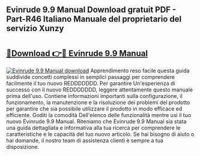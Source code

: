 ## Evinrude 9.9 Manual Download gratuit PDF - Part-R46 Italiano Manuale del proprietario del servizio Xunzy

# <h2><a href="http://dfcjh0.blite.top/?on=Evinrude+9.9+Manual">🔗Download 👉🔴 Evinrude 9.9 Manual</a></h2>

[![Evinrude 9.9 Manual download](https://i.imgur.com/lujVjoI.png)](http://dfcjh0.blite.top/?on=Evinrude+9.9+Manual)
Apprendimento reso facile questa guida suddivide concetti complessi in semplici passaggi per comprendere facilmente il tuo nuovo REDDDDDDD. Per garantire Un'esperienza di successo con il nuovo REDDDDDDD, leggere attentamente questo manuale prima dell'uso. Contiene informazioni importanti sulla configurazione, il funzionamento, la manutenzione e la risoluzione dei problemi del prodotto per garantire che sia possibile utilizzare il prodotto in modo efficace ed efficiente. Goditi la comodità Dell'elenco delle funzionalità mentre usi il tuo nuovo Evinrude 9.9 Manual. Riteniamo che Evinrude 9.9 Manual sia stata una guida dettagliata e informativa alla tua ricerca per comprendere le caratteristiche e le capacità del tuo nuovo articolo. Se hai bisogno di aiuto o hai domande, il nostro team di assistenza clienti è sempre a tua disposizione.
